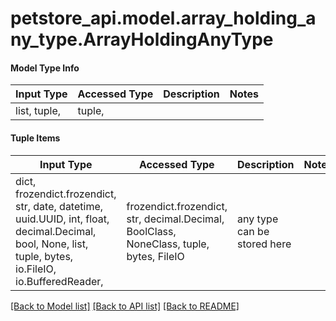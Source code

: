 # petstore_api.model.array_holding_any_type.ArrayHoldingAnyType

#### Model Type Info
Input Type | Accessed Type | Description | Notes
------------ | ------------- | ------------- | -------------
list, tuple,  | tuple,  |  | 

#### Tuple Items
Input Type | Accessed Type | Description | Notes
------------- | ------------- | ------------- | -------------
dict, frozendict.frozendict, str, date, datetime, uuid.UUID, int, float, decimal.Decimal, bool, None, list, tuple, bytes, io.FileIO, io.BufferedReader,  | frozendict.frozendict, str, decimal.Decimal, BoolClass, NoneClass, tuple, bytes, FileIO | any type can be stored here | 

[[Back to Model list]](../../README.md#documentation-for-models) [[Back to API list]](../../README.md#documentation-for-api-endpoints) [[Back to README]](../../README.md)

